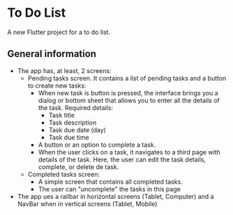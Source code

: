 # To Do List

A new Flutter project for a to do list.

## General information

- The app has, at least, 2 screens:
  - Pending tasks screen. It contains a list of pending tasks and a button to create new tasks:
    - When new task is button is pressed, the interface brings you a dialog or bottom sheet that allows you to enter all the details of the task. Required details:
      - Task title
      - Task description
      - Task due date (day)
      - Task due time
    - A button or an option to complete a task.
    - When the user clicks on a task, it navigates to a third page with details of the task. Here, the user can edit the task details, complete, or delete de task.
  - Completed tasks screen:
    - A simple screen that contains all completed tasks. 
    - The user can "uncomplete" the tasks in this page 
- The app ues a railbar in horizontal screens (Tablet, Computer) and a NavBar when in vertical screens (Tablet, Mobile)

